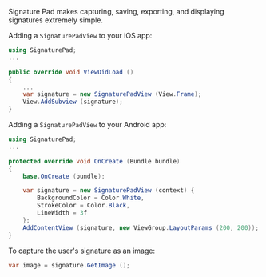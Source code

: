 Signature Pad makes capturing, saving, exporting, and displaying
signatures extremely simple.

Adding a `SignaturePadView` to your iOS app:

```csharp
using SignaturePad;
...

public override void ViewDidLoad ()
{
	...
	var signature = new SignaturePadView (View.Frame);
	View.AddSubview (signature);
}
```

Adding a `SignaturePadView` to your Android app:

```csharp
using SignaturePad;
...

protected override void OnCreate (Bundle bundle)
{
	base.OnCreate (bundle);

	var signature = new SignaturePadView (context) {
		BackgroundColor = Color.White,
		StrokeColor = Color.Black,
		LineWidth = 3f
	};
	AddContentView (signature, new ViewGroup.LayoutParams (200, 200));
}
```

To capture the user's signature as an image:

```csharp
var image = signature.GetImage ();
```

